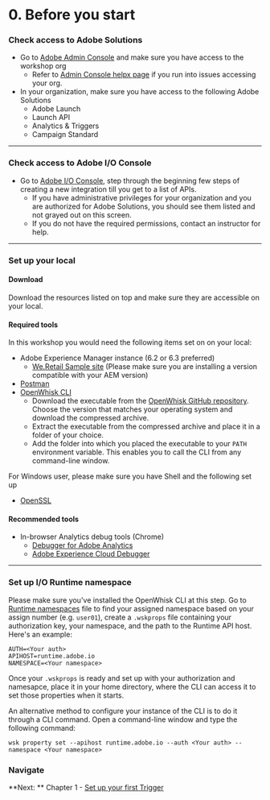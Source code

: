 # 0. Before you start

### Check access to Adobe Solutions
- Go to [Adobe Admin Console](https://adminconsole.adobe.com) and make sure you have access to the workshop org
    - Refer to [Admin Console helpx page](https://helpx.adobe.com/enterprise/using/admin-console.html)  if you run into issues accessing your org. 
- In your organization, make sure you have access to the following Adobe Solutions
    - Adobe Launch
    - Launch API
    - Analytics & Triggers
    - Campaign Standard

---

### Check access to Adobe I/O Console
- Go to [Adobe I/O Console](https://console.adobe.io/), step through the beginning few steps of creating a new integration till you get to a list of APIs. 
    - If you have administrative privileges for your organization and you are authorized for Adobe Solutions, you should see them listed and not grayed out on this screen. 
    - If you do not have the required permissions, contact an instructor for help.

---

### Set up your local
#### Download
Download the resources listed on top and make sure they are accessible on your local.

#### Required tools
In this workshop you would need the following items set on on your local:
- Adobe Experience Manager instance (6.2 or 6.3 preferred)
  - [We.Retail Sample site](https://github.com/Adobe-Marketing-Cloud/aem-sample-we-retail/releases) (Please make sure you are installing a version compatible with your AEM version)
- [Postman](https://www.getpostman.com/apps)
- [OpenWhisk CLI](https://github.com/apache/incubator-openwhisk-cli/releases)
    - Download the executable from the [OpenWhisk GitHub repository](https://github.com/apache/incubator-openwhisk-cli/releases). Choose the version that matches your operating system and download the compressed archive.
    - Extract the executable from the compressed archive and place it in a folder of your choice.
    - Add the folder into which you placed the executable to your `PATH` environment variable. This enables you to call the CLI from any command-line window.

For Windows user, please make sure you have Shell and the following set up
- [OpenSSL](https://www.openssl.org)

#### Recommended tools
- In-browser Analytics debug tools (Chrome)
    - [Debugger for Adobe Analytics](https://chrome.google.com/webstore/detail/debugger-for-adobe-analyt/bdingoflfadhnjohjaplginnpjeclmof)
    - [Adobe Experience Cloud Debugger](https://chrome.google.com/webstore/detail/adobe-experience-cloud-de/ocdmogmohccmeicdhlhhgepeaijenapj)

---

### Set up I/O Runtime namespace

Please make sure you've installed the OpenWhisk CLI at this step. Go to [Runtime namespaces](../namespaces.md) file to find your assigned namespace based on your assign number (e.g. `user01`), create a `.wskprops` file containing your authorization key, your namespace, and the path to the Runtime API host. Here's an example:
```
AUTH=<Your auth>
APIHOST=runtime.adobe.io
NAMESPACE=<Your namespace>
```
Once your `.wskprops` is ready and set up with your authorization and namesapce, place it in your home directory, where the CLI can access it to set those properties when it starts.

An alternative method to configure your instance of the CLI is to do it through a CLI command. Open a command-line window and type the following command:

```
wsk property set --apihost runtime.adobe.io --auth <Your auth> --namespace <Your namespace>
```

### Navigate
**Next: ** Chapter 1 - [Set up your first Trigger](chapter-1.md)
